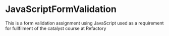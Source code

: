 # JavaScriptFormValidation
This is a form validation assignment using JavaScript used as a requirement for fullfilment of the catalyst course at Refactory
